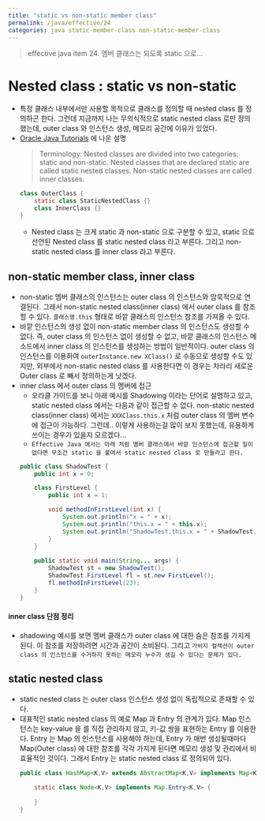 ```yaml
---
title: "static vs non-static member class"
permalink: /java/effective/24
categories: java static-member-class non-static-member-class 
---
```

> effective java item 24. 멤버 클래스는 되도록 static 으로...

# Nested class : static vs non-static
* 특정 클래스 내부에서만 사용할 목적으로 클래스를 정의할 때 nested class 를 정의하곤 한다. 그런데 지금까지 나는 무의식적으로 static nested class 로만 정의했는데, outer class 와 인스턴스 생성, 메모리 공간에 이유가 있었다.
* [Oracle Java Tutorials](https://docs.oracle.com/javase/tutorial/java/javaOO/nested.html) 에 나온 설명
  > Terminology: Nested classes are divided into two categories: static and non-static. Nested classes that are declared static are called static nested classes. Non-static nested classes are called inner classes.
    ```java
    class OuterClass {
        static class StaticNestedClass {}
        class InnerClass {}
    }
    ```
  * Nested class 는 크게 static 과 non-static 으로 구분할 수 있고, static 으로 선언된 Nested class 를 static nested class 라고 부른다. 그리고 non-static nested class 를 inner class 라고 부른다.

## non-static member class, inner class
* non-static 멤버 클래스의 인스턴스는 outer class 의 인스턴스와 암묵적으로 연결된다. 그래서 non-static nested class(inner class) 에서 outer class 를 참조할 수 있다. `클래스명.this` 형태로 바깥 클래스의 인스턴스 참조를 가져올 수 있다.
* 바깥 인스턴스의 생성 없이 non-static member class 의 인스턴스도 생성할 수 없다. 즉, outer class 의 인스턴스 없이 생성할 수 없고, 바깥 클래스의 인스턴스 메소드에서 inner class 의 인스턴스를 생성하는 방법이 일반적이다. outer class 의 인스턴스를 이용하여 `outerInstance.new XClass()` 로 수동으로 생성할 수도 있지만, 외부에서 non-static nested class 를 사용한다면 이 경우는 차라리 새로운 Outer class 로 빼서 정의하는게 낫겠다.
* inner class 에서 outer class 의 멤버에 접근
  * 오라클 가이드를 보니 아래 예시를 Shadowing 이라는 단어로 설명하고 있고, static nested class 에서는 다음과 같이 접근할 수 없다. non-static nested class(inner class) 에서는 `XXXClass.this.x` 처럼 outer class 의 멤버 변수에 접근이 가능하다. 그런데.. 이렇게 사용하는걸 많이 보지 못했는데, 유용하게 쓰이는 경우가 있을지 모르겠다...
  * `Effective Java 에서는 아래 처럼 멤버 클래스에서 바깥 인스턴스에 접근할 일이 없다면 무조건 static 을 붙여서 static nested class 로 만들라고 한다.`
  ```java
  public class ShadowTest {
      public int x = 0;

      class FirstLevel {
          public int x = 1;

          void methodInFirstLevel(int x) {
              System.out.println("x = " + x);
              System.out.println("this.x = " + this.x);
              System.out.println("ShadowTest.this.x = " + ShadowTest.this.x);
          }
      }
    
      public static void main(String... args) {
          ShadowTest st = new ShadowTest();
          ShadowTest.FirstLevel fl = st.new FirstLevel();
          fl.methodInFirstLevel(23);
      }
  }
  ```
#### inner class 단점 정리
* shadowing 예시를 보면 멤버 클래스가 outer class 에 대한 숨은 참조를 가지게 된다. 이 참조를 저장하려면 시간과 공간이 소비된다. 그리고 `가비지 컬렉션이 outer class 의 인스턴스를 수거하지 못하는 메모리 누수가 생길 수 있다는 문제가 있다.`
  
## static nested class
* static nested class 는 outer class 인스턴스 생성 없이 독립적으로 존재할 수 있다. 
* 대표적인 static nested class 의 예로 Map 과 Entry 의 관계가 있다. Map 인스턴스는 key-value 을 를 직접 관리하지 않고, 키-값 쌍을 표현하는 Entry 를 이용한다. Entry 는 Map 의 인스턴스를 사용해야 하는데, Entry 가 매번 생성될때마다 Map(Outer class) 에 대한 참조를 각각 가지게 된다면 메모리 생성 및 관리에서 비효율적인 것이다. 그래서 Entry 는 static nested class 로 정의되어 있다.
  ```java
  public class HashMap<K,V> extends AbstractMap<K,V> implements Map<K,V>, Cloneable, Serializable {
    
      static class Node<K,V> implements Map.Entry<K,V> {
      
      }
  }
  ```
